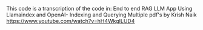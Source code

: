 This code is a transcription of the code in:
End to end RAG LLM App Using Llamaindex and OpenAI- Indexing and Querying Multiple pdf's 
by Krish Naik
https://www.youtube.com/watch?v=hH4WkgILUD4
